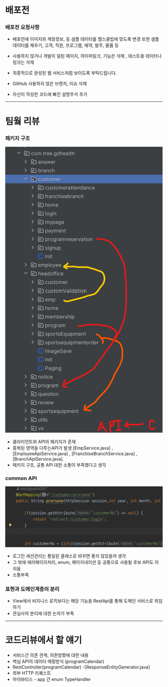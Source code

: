 
# 배포전
### 배포전 요청사항
- 배포전에 이미지와 계정정보, 등 샘플 데이터를 헬스클럽에 맞도록 변경 또한 샘플 데이터를 채우기, 고객, 직원, 프로그램, 예약, 발주, 물품 등
- 사용하지 않거나 개발이 덜된 페이지, 하이퍼링크, 기능은 삭제 , 테스트용 데이터나 링크는 삭제
- 최종적으로 완성된 웹 서비스처럼 보이도록 부탁드립니다.

- GitHub 사용하지 않은 브랜치, 이슈 삭제 

- 자신이 작성한 코드에 빠진 설명주석 추가


---

# 팀웤 리뷰

### 패키지 구조
![img.png](img.png)
- 클라이언트와 API의 패키지가 혼재
- 중복된 영역을 다루는API가 발생 [EmpService.java] ,[EmployeeApiService.java] , [FranchiseBranchService.java] , [BranchApiService.java].
- 패키지 구조, 공통 API 대한 소통이 부족했다고 생각

### common API
![img_1.png](img_1.png)
- 로그인 세션관리는 통일된 클래스로 바꾸면 좋지 않았을까 생각
- 그 밖에 에러페이지처리, enum, 페이지네이션 등 공통으로 사용될 후보 API도 아쉬움
- 소통부족

### 표현과 도메인계층의 분리
- View에서 비지니스 로직보다는 해당 기능을 RestApi를 통해 도메인 서비스로 위임하기
- 관심사의 분리에 대한 논의가 부족 

---

# 코드리뷰에서 할 얘기
- 서비스간 의존 관계, 의존방향에 대한 내용
-  핵심 API의 데이터 매핑방식 (programCalendar)
-  RestController(programCalendar)
-[ResponseEntityGenerator.java]
-  외부 HTTP 리퀘스트
- 마이바티스 - app 간 enum TypeHandler




